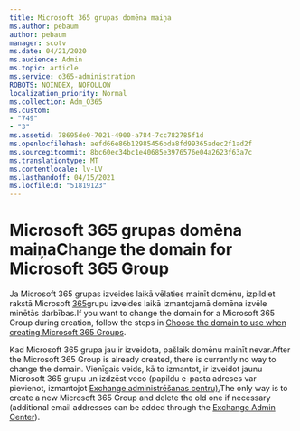 ```yaml
---
title: Microsoft 365 grupas domēna maiņa
ms.author: pebaum
author: pebaum
manager: scotv
ms.date: 04/21/2020
ms.audience: Admin
ms.topic: article
ms.service: o365-administration
ROBOTS: NOINDEX, NOFOLLOW
localization_priority: Normal
ms.collection: Adm_O365
ms.custom:
- "749"
- "3"
ms.assetid: 78695de0-7021-4900-a784-7cc782785f1d
ms.openlocfilehash: aefd66e86b12985456bda8fd99365adec2f1ad2f
ms.sourcegitcommit: 8bc60ec34bc1e40685e3976576e04a2623f63a7c
ms.translationtype: MT
ms.contentlocale: lv-LV
ms.lasthandoff: 04/15/2021
ms.locfileid: "51819123"
---
```

# <a name="change-the-domain-for-microsoft-365-group"></a><span data-ttu-id="cce83-102">Microsoft 365 grupas domēna maiņa</span><span class="sxs-lookup"><span data-stu-id="cce83-102">Change the domain for Microsoft 365 Group</span></span>

<span data-ttu-id="cce83-103">Ja Microsoft 365 grupas izveides laikā vēlaties mainīt domēnu, izpildiet rakstā Microsoft [365](https://docs.microsoft.com/microsoft-365/admin/create-groups/choose-domain-to-create-groups)grupu izveides laikā izmantojamā domēna izvēle minētās darbības.</span><span class="sxs-lookup"><span data-stu-id="cce83-103">If you want to change the domain for a Microsoft 365 Group during creation, follow the steps in [Choose the domain to use when creating Microsoft 365 Groups](https://docs.microsoft.com/microsoft-365/admin/create-groups/choose-domain-to-create-groups).</span></span>
  
<span data-ttu-id="cce83-104">Kad Microsoft 365 grupa jau ir izveidota, pašlaik domēnu mainīt nevar.</span><span class="sxs-lookup"><span data-stu-id="cce83-104">After the Microsoft 365 Group is already created, there is currently no way to change the domain.</span></span> <span data-ttu-id="cce83-105">Vienīgais veids, kā to izmantot, ir izveidot jaunu Microsoft 365 grupu un izdzēst veco (papildu e-pasta adreses var pievienot, izmantojot [Exchange administrēšanas centru).](https://outlook.office365.com/ecp.aspx)</span><span class="sxs-lookup"><span data-stu-id="cce83-105">The only way is to create a new Microsoft 365 Group and delete the old one if necessary (additional email addresses can be added through the [Exchange Admin Center](https://outlook.office365.com/ecp.aspx)).</span></span>